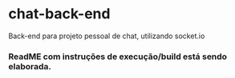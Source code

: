 # chat-back-end
Back-end para projeto pessoal de chat, utilizando socket.io

### ReadME com instruções de execução/build está sendo elaborada.
